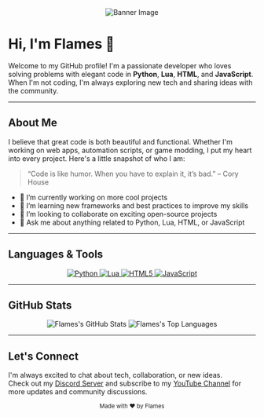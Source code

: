 <!-- Banner Section (Replace URL with your own banner image if you have one) -->
<div align="center">
  <img src="https://media.discordapp.net/attachments/1327406738793566292/1344080746410672189/standard.gif?ex=67bf9c3d&is=67be4abd&hm=8aae44b7410c313e602d38a8af13d752805753007169101ca3b36bec93ee3db0&=" alt="Banner Image" style="max-width:100%;">
</div>

# Hi, I'm Flames 👋

Welcome to my GitHub profile! I'm a passionate developer who loves solving problems with elegant code in **Python**, **Lua**, **HTML**, and **JavaScript**. When I'm not coding, I'm always exploring new tech and sharing ideas with the community.

---

## About Me

I believe that great code is both beautiful and functional. Whether I'm working on web apps, automation scripts, or game modding, I put my heart into every project. Here's a little snapshot of who I am:

> “Code is like humor. When you have to explain it, it’s bad.” – Cory House

- 🔭 I’m currently working on more cool projects
- 🌱 I’m learning new frameworks and best practices to improve my skills
- 👯 I’m looking to collaborate on exciting open-source projects
- 💬 Ask me about anything related to Python, Lua, HTML, or JavaScript

---

## Languages & Tools

<p align="center">
  <a href="https://www.python.org/">
    <img src="https://img.shields.io/badge/Python-3776AB?style=for-the-badge&logo=python&logoColor=white" alt="Python">
  </a>
  <a href="https://www.lua.org/">
    <img src="https://img.shields.io/badge/Lua-2C2D72?style=for-the-badge&logo=lua&logoColor=white" alt="Lua">
  </a>
  <a href="https://developer.mozilla.org/en-US/docs/Web/HTML">
    <img src="https://img.shields.io/badge/HTML-E34F26?style=for-the-badge&logo=html5&logoColor=white" alt="HTML5">
  </a>
  <a href="https://developer.mozilla.org/en-US/docs/Web/JavaScript">
    <img src="https://img.shields.io/badge/JavaScript-F7DF1E?style=for-the-badge&logo=javascript&logoColor=black" alt="JavaScript">
  </a>
</p>

---

## GitHub Stats

<div align="center">
  <img src="https://github-readme-stats.vercel.app/api?username=FlamesIsCool&show_icons=true&theme=radical" alt="Flames's GitHub Stats" />
  <img src="https://github-readme-stats.vercel.app/api/top-langs/?username=FlamesIsCool&layout=compact&theme=radical" alt="Flames's Top Languages" />
</div>

---

## Let's Connect

I'm always excited to chat about tech, collaboration, or new ideas.  
Check out my [Discord Server](https://discord.gg/5c9D3VD7se) and subscribe to my [YouTube Channel](https://youtube.com/@FlamesExploits) for more updates and community discussions.


<div align="center">
  <sub>Made with ❤️ by Flames</sub>
</div>
